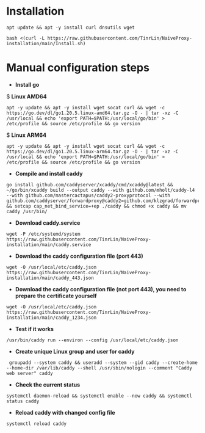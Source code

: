 # **Installation**
```
apt update && apt -y install curl dnsutils wget
```
```
bash <(curl -L https://raw.githubusercontent.com/TinrLin/NaiveProxy-installation/main/Install.sh)
```

# **Manual configuration steps**
- **Install go**

$ **Linux AMD64**
```
apt -y update && apt -y install wget socat curl && wget -c https://go.dev/dl/go1.20.5.linux-amd64.tar.gz -O - | tar -xz -C /usr/local && echo 'export PATH=$PATH:/usr/local/go/bin' > /etc/profile && source /etc/profile && go version 
```
$ **Linux ARM64**
```
apt -y update && apt -y install wget socat curl && wget -c https://go.dev/dl/go1.20.5.linux-arm64.tar.gz -O - | tar -xz -C /usr/local && echo 'export PATH=$PATH:/usr/local/go/bin' > /etc/profile && source /etc/profile && go version 
```
- **Compile and install caddy**
```
go install github.com/caddyserver/xcaddy/cmd/xcaddy@latest && ~/go/bin/xcaddy build --output caddy --with github.com/mholt/caddy-l4 --with github.com/mastercactapus/caddy2-proxyprotocol --with github.com/caddyserver/forwardproxy@caddy2=github.com/klzgrad/forwardproxy@naive && setcap cap_net_bind_service=+ep ./caddy && chmod +x caddy && mv caddy /usr/bin/
```

- **Download caddy.service**
```
wget -P /etc/systemd/system https://raw.githubusercontent.com/TinrLin/NaiveProxy-installation/main/caddy.service
```
- **Download the caddy configuration file (port 443)**
```
wget -O /usr/local/etc/caddy.json https://raw.githubusercontent.com/TinrLin/NaiveProxy-installation/main/caddy_443.json
```
- **Download the caddy configuration file (not port 443), you need to prepare the certificate yourself**
```
wget -O /usr/local/etc/caddy.json https://raw.githubusercontent.com/TinrLin/NaiveProxy-installation/main/caddy_1234.json 
```
- **Test if it works**
```
/usr/bin/caddy run --environ --config /usr/local/etc/caddy.json
```
- **Create unique Linux group and user for caddy**
```
 groupadd --system caddy && useradd --system --gid caddy --create-home --home-dir /var/lib/caddy --shell /usr/sbin/nologin --comment "Caddy web server" caddy
```
- **Check the current status**
```
systemctl daemon-reload && systemctl enable --now caddy && systemctl status caddy
```
- **Reload caddy with changed config file**
```
systemctl reload caddy
```
